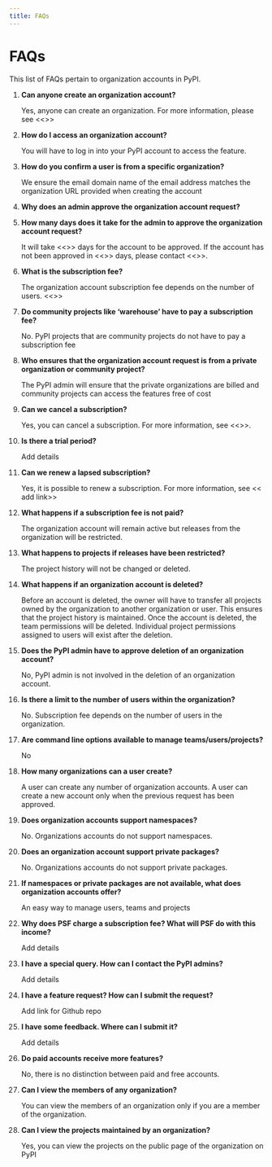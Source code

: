 ```yaml
---
title: FAQs
---
```


<!--[[ preview('org-accounts') ]]-->

# FAQs

This list of FAQs pertain to organization accounts in PyPI.

1. **Can anyone create an organization account?**

    Yes, anyone can create an organization. For more information,
    please see <<>>

1. **How do I access an organization account?**

    You will have to log in into your PyPI account to access the feature.

1. **How do you confirm a user is from a specific organization?**

    We ensure the email domain name of the email address matches the
    organization URL provided when creating the account

1. **Why does an admin approve the organization account request?**
	
1. **How many days does it take for the admin to approve the organization
account request?**

    It will take <<>> days for the account to be approved.
    If the account has not been approved in <<>> days, please contact <<>>.

1. **What is the subscription fee?**

    The organization account subscription fee depends on the
    number of users. <<>>

1. **Do community projects like ‘warehouse’ have to pay a subscription fee?**

    No. PyPI projects that are community projects do not have to pay a
    subscription fee

1. **Who ensures that the organization account request is from a private
organization or community  project?**

    The PyPI admin will ensure that the private organizations are
    billed and community projects can access the features free of cost

1. **Can we cancel a subscription?**

    Yes, you can cancel a subscription. For more information, see <<>>.

1. **Is there a trial period?**

    Add details

1. **Can we renew a lapsed subscription?**

    Yes, it is possible to renew a subscription. For more information,
    see << add link>>

1. **What happens if a subscription fee is not paid?**

    The organization account will remain active but releases from the
    organization will be restricted.

1. **What happens to projects if releases have been restricted?**

    The project history will not be changed or deleted.

1. **What happens if an organization account is deleted?**

    Before an account is deleted, the owner will have to transfer all
    projects owned by the organization to another organization or user.
    This ensures that the project history is maintained.
    Once the account is deleted,
    the team permissions will be deleted.
    Individual project permissions assigned to users will exist
    after the deletion.

1. **Does the PyPI admin have to approve deletion of an organization account?**

    No, PyPI admin is not involved in the deletion of an organization account.

1. **Is there a limit to the number of users within the organization?**

    No. Subscription fee depends on the number of users in the organization.

1. **Are command line options available to manage teams/users/projects?**

    No

1. **How many organizations can a user create?**

    A user can create any number of organization accounts.
    A user can create a new account only when the previous
    request has been approved.

1. **Does organization accounts support namespaces?**

    No. Organizations accounts do not support namespaces.

1. **Does an organization account support private packages?**

    No. Organizations accounts do not support private packages.

1. **If namespaces or private packages are not available,
what does organization accounts offer?**

    An easy way to manage users, teams and projects

1. **Why does PSF charge a subscription fee? What will PSF do
with this income?**

    Add details

1. **I have a special query. How can I contact the PyPI admins?**

    Add details

1. **I have a feature request? How can I submit the request?**

    Add link for Github repo

1. **I have some feedback. Where can I submit it?**

    Add details

1. **Do paid accounts receive more features?**

    No, there is no distinction between paid and free accounts.

1. **Can I view the members of any organization?**

    You can view the members of an organization only if
    you are a member of the organization.

1. **Can I view the projects maintained by an organization?**

    Yes, you can view the projects on the public page of
    the organization on PyPI

